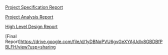 [Project Specification Report](https://drive.google.com/file/d/12q3niMw-UrtuNMft14Uv9Q10JnytaK1a/view?usp=sharing)



[Project Analysis Report](https://drive.google.com/file/d/1SpI9ZcwPAnHrklnjbwkems6sSHBqDHik/view?usp=sharing)



[High Level Design Report](https://drive.google.com/file/d/1hm6yy70AKvlgwJ1y0g5RUIqgFQPnUP4M/view?usp=sharing)


[Final Report]https://drive.google.com/file/d/1yDBNqPVU6gvGeXYAjUdlv8GBDBfPBLFH/view?usp=sharing
